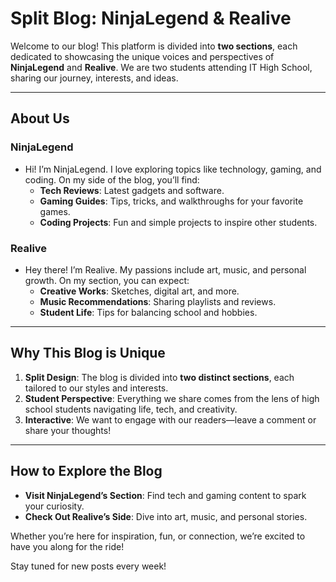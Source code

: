 # Split Blog: NinjaLegend & Realive

Welcome to our blog! This platform is divided into **two sections**, each dedicated to showcasing the unique voices and perspectives of **NinjaLegend** and **Realive**. We are two students attending IT High School, sharing our journey, interests, and ideas.

---

## **About Us**

### NinjaLegend
- Hi! I’m NinjaLegend. I love exploring topics like technology, gaming, and coding. On my side of the blog, you’ll find:
  - **Tech Reviews**: Latest gadgets and software.
  - **Gaming Guides**: Tips, tricks, and walkthroughs for your favorite games.
  - **Coding Projects**: Fun and simple projects to inspire other students.

### Realive
- Hey there! I’m Realive. My passions include art, music, and personal growth. On my section, you can expect:
  - **Creative Works**: Sketches, digital art, and more.
  - **Music Recommendations**: Sharing playlists and reviews.
  - **Student Life**: Tips for balancing school and hobbies.

---

## **Why This Blog is Unique**
1. **Split Design**: The blog is divided into **two distinct sections**, each tailored to our styles and interests.
2. **Student Perspective**: Everything we share comes from the lens of high school students navigating life, tech, and creativity.
3. **Interactive**: We want to engage with our readers—leave a comment or share your thoughts!

---

## **How to Explore the Blog**
- **Visit NinjaLegend’s Section**: Find tech and gaming content to spark your curiosity.
- **Check Out Realive’s Side**: Dive into art, music, and personal stories.

Whether you’re here for inspiration, fun, or connection, we’re excited to have you along for the ride!

Stay tuned for new posts every week!